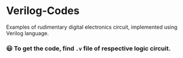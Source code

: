 # Verilog-Codes
Examples of rudimentary digital electronics circuit, implemented using Verilog language.

### :smiley: To get the code, find `.v` file of respective logic circuit.
